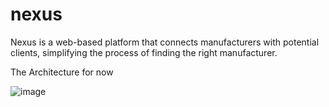# nexus

Nexus is a web-based platform that connects manufacturers with potential clients, simplifying the process of finding the right manufacturer.

The Architecture for now

![image](https://github.com/user-attachments/assets/7562919e-ef3d-47e3-b1b4-c99d14d988bc)

